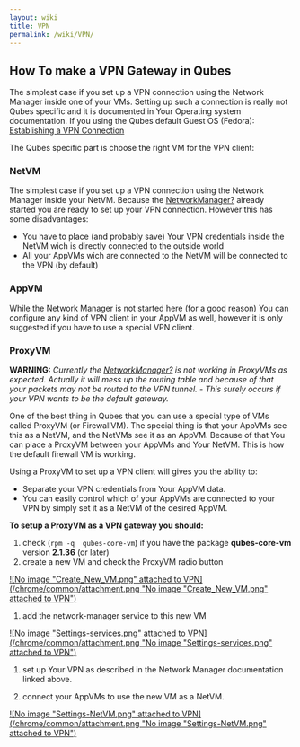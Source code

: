 ```yaml
---
layout: wiki
title: VPN
permalink: /wiki/VPN/
---
```


How To make a VPN Gateway in Qubes
----------------------------------

The simplest case if you set up a VPN connection using the Network Manager inside one of your VMs. Setting up such a connection is really not Qubes specific and it is documented in Your Operating system documentation. If you using the Qubes default Guest OS (Fedora): [​Establishing a VPN Connection](http://docs.fedoraproject.org/en-US/Fedora/18/html/System_Administrators_Guide/sec-Establishing_a_VPN_Connection.html)

The Qubes specific part is choose the right VM for the VPN client:

### NetVM

The simplest case if you set up a VPN connection using the Network Manager inside your NetVM. Because the [NetworkManager?](/wiki/NetworkManager) already started you are ready to set up your VPN connection. However this has some disadvantages:

-   You have to place (and probably save) Your VPN credentials inside the NetVM wich is directly connected to the outside world
-   All your AppVMs wich are connected to the NetVM will be connected to the VPN (by default)

### AppVM

While the Network Manager is not started here (for a good reason) You can configure any kind of VPN client in your AppVM as well, however it is only suggested if you have to use a special VPN client.

### ProxyVM

**WARNING:** *Currently the [NetworkManager?](/wiki/NetworkManager) is not working in ProxyVMs as expected. Actually it will mess up the routing table and because of that your packets may not be routed to the VPN tunnel. - This surely occurs if your VPN wants to be the default gateway.*

One of the best thing in Qubes that you can use a special type of VMs called ProxyVM (or FirewallVM). The special thing is that your AppVMs see this as a NetVM, and the NetVMs see it as an AppVM. Because of that You can place a ProxyVM between your AppVMs and Your NetVM. This is how the default firewall VM is working.

Using a ProxyVM to set up a VPN client will gives you the ability to:

-   Separate your VPN credentials from Your AppVM data.
-   You can easily control which of your AppVMs are connected to your VPN by simply set it as a NetVM of the desired AppVM.

**To setup a ProxyVM as a VPN gateway you should:**

1.  check (`rpm -q  qubes-core-vm`) if you have the package **qubes-core-vm** version **2.1.36** (or later)
2.  create a new VM and check the ProxyVM radio button

[![No image "Create\_New\_VM.png" attached to VPN](/chrome/common/attachment.png "No image "Create_New_VM.png" attached to VPN")](/attachment/wiki/VPN/Create_New_VM.png)

1.  add the network-manager service to this new VM

[![No image "Settings-services.png" attached to VPN](/chrome/common/attachment.png "No image "Settings-services.png" attached to VPN")](/attachment/wiki/VPN/Settings-services.png)

1.  set up Your VPN as described in the Network Manager documentation linked above.

1.  connect your AppVMs to use the new VM as a NetVM.

[![No image "Settings-NetVM.png" attached to VPN](/chrome/common/attachment.png "No image "Settings-NetVM.png" attached to VPN")](/attachment/wiki/VPN/Settings-NetVM.png)
